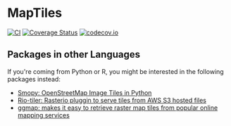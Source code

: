 # MapTiles

[![CI](https://github.com/yeesian/MapTiles.jl/workflows/CI/badge.svg)](https://github.com/yeesian/MapTiles.jl/actions?query=workflow%3ACI)
[![Coverage Status](https://coveralls.io/repos/yeesian/MapTiles.jl/badge.svg)](https://coveralls.io/r/yeesian/MapTiles.jl) 
[![codecov.io](http://codecov.io/github/yeesian/MapTiles.jl/coverage.svg?branch=master)](http://codecov.io/github/yeesian/MapTiles.jl?branch=master)

## Packages in other Languages
If you're coming from Python or R, you might be interested in the following packages instead:
- [Smopy: OpenStreetMap Image Tiles in Python](https://github.com/rossant/smopy)
- [Rio-tiler: Rasterio pluggin to serve tiles from AWS S3 hosted files](https://github.com/mapbox/rio-tiler)
- [ggmap: makes it easy to retrieve raster map tiles from popular online mapping services](https://github.com/dkahle/ggmap)
